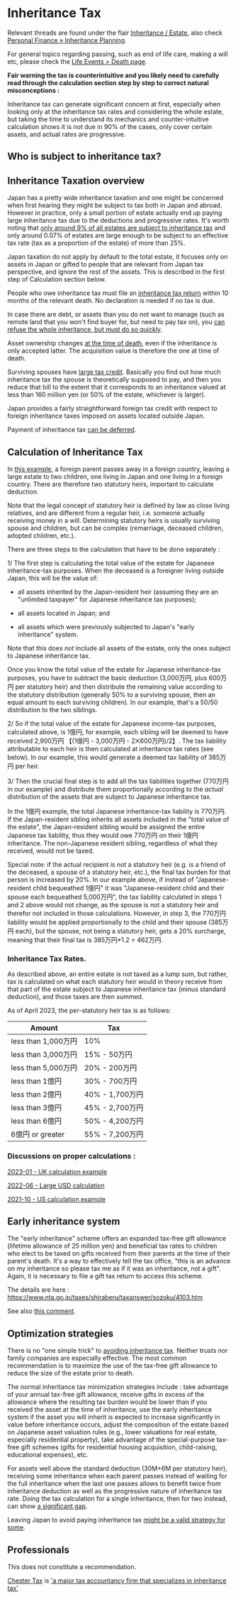 # Inheritance Tax

Relevant threads are found under the flair [Inheritance / Estate](https://www.reddit.com/r/JapanFinance/?f=flair_name%3A%22Tax%20%C2%BB%20Inheritance%20%2F%20Estate%22), also check [Personal Finance » Inheritance Planning](https://www.reddit.com/r/JapanFinance/search?q=flair_name%3A%22Personal%20Finance%20%C2%BB%20Inheritance%20Planning%22&restrict_sr=1).

For general topics regarding passing, such as end of life care, making a will etc, please check the [Life Events &gt; Death page](https://www.reddit.com/r/JapanFinance/wiki/edit/index/life/death/).

**Fair warning the tax is counterintuitive and you likely need to carefully read through the calculation section step by step to correct natural misconceptions :**

Inheritance tax can generate significant concern at first, especially when looking only at the inheritance tax rates and considering the whole estate, but taking the time to understand its mechanics and counter-intuitive calculation shows it is not due in 90% of the cases, only cover certain assets, and actual rates are progressive.

## Who is subject to inheritance tax?

## Inheritance Taxation overview

Japan has a pretty wide inheritance taxation and one might be concerned when first hearing they might be subject to tax both in Japan and abroad. However in practice, only a small portion of estate actually end up paying large inheritance tax due to the deductions and progressive rates. It's worth noting that [only around 9% of all estates are subject to inheritance tax](https://www.reddit.com/r/JapanFinance/comments/116zspt/comment/j99gdsu/?utm_source=share&utm_medium=web2x&context=3) and only around 0.07% of estates are large enough to be subject to an effective tax rate (tax as a proportion of the estate) of more than 25%.

Japan taxation do not apply by default to the total estate, it focuses only on assets in Japan or gifted to people that are relevant from Japan tax perspective, and ignore the rest of the assets. This is described in the first step of Calculation section below. 

People who owe inheritance tax must file an [inheritance tax return](https://www.nta.go.jp/publication/pamph/sozoku/shikata-sozoku2022/index.htm) within 10 months of the relevant death. No declaration is needed if no tax is due.

In case there are debt, or assets than you do not want to manage (such as remote land that you won't find buyer for, but need to pay tax on), you [can refuse the whole inheritance, but must do so quickly](https://www.reddit.com/r/JapanFinance/comments/z5bi5w/can_mils_debt_fall_to_us/).

Asset ownership changes [at the time of death](https://www.reddit.com/r/JapanFinance/comments/zng4ff/comment/j0jalpv/?utm_source=share&utm_medium=web2x&context=3), even if the inheritance is only accepted latter. The acquisition value is therefore the one at time of death.

Surviving spouses have [large tax credit](https://www.reddit.com/r/JapanFinance/comments/102tp6r/comment/j2vc5p1/?utm_source=share&utm_medium=web2x&context=3). Basically you find out how much inheritance tax the spouse is theoretically supposed to pay, and then you reduce that bill to the extent that it corresponds to an inheritance valued at less than 160 million yen (or 50% of the estate, whichever is larger).

Japan provides a fairly straightforward foreign tax credit with respect to foreign inheritance taxes imposed on assets located outside Japan. 

Payment of inheritance tax [can be deferred](https://www.reddit.com/r/JapanFinance/comments/whn62d/comment/ijaga4q/?utm_source=share&utm_medium=web2x&context=3).

## Calculation of Inheritance Tax

In [this example](https://www.reddit.com/r/JapanFinance/comments/z8c2ks/understanding_statutory_heirs_for_inheritance/), a foreign parent passes away in a foreign country, leaving a large estate to two children, one living in Japan and one living in a foreign country. There are therefore two statutory heirs, important to calculate deduction. 

Note that the legal concept of statutory heir is defined by law as close living relatives, and are different from a regular heir, i.e. someone actually receiving money in a will. Determining statutory heirs is usually surviving spouse and children, but can be complex (remarriage, deceased children, adopted children, etc.).

There are three steps to the calculation that have to be done separately :

1/ The first step is calculating the total value of the estate for Japanese inheritance-tax purposes. When the deceased is a foreigner living outside Japan, this will be the value of:

- all assets inherited by the Japan-resident heir (assuming they are an "unlimited taxpayer" for Japanese inheritance tax purposes);

- all assets located in Japan; and

- all assets which were previously subjected to Japan's "early inheritance" system.

Note that this does *not* include all assets of the estate, only the ones subject to Japanese inheritance tax.

Once you know the total value of the estate for Japanese inheritance-tax purposes, you have to subtract the basic deduction (3,000万円, plus 600万円 per statutory heir) and then distribute the remaining value according to the statutory distribution (generally 50% to a surviving spouse, then an equal amount to each surviving children). In our example, that's a 50/50 distribution to the two siblings.

2/ So if the total value of the estate for Japanese income-tax purposes, calculated above, is 1億円, for example, each sibling will be deemed to have received 2,900万円 【(1億円 - 3,000万円 - 2⨉600万円)/2】. The tax liability attributable to each heir is then calculated at inheritance tax rates (see below). In our example, this would generate a deemed tax liability of 385万円 per heir.

3/ Then the crucial final step is to add all the tax liabilities together (770万円 in our example) and distribute them proportionally according to the *actual* distribution of the assets that are subject to Japanese inheritance tax.

In the 1億円 example, the total Japanese inheritance-tax liability is 770万円. If the Japan-resident sibling inherits all assets included in the "total value of the estate", the Japan-resident sibling would be assigned the entire Japanese tax liability, thus they would owe 770万円 on their 1億円 inheritance.  The non-Japanese resident sibling, regardless of what they received, would not be taxed.

Special note: if the actual recipient is not a statutory heir (e.g. is a friend of the deceased, a spouse of a statutory heir, etc.), the final tax burden for that person is increased by 20%.  In our example above, if instead of "Japanese-resident child bequeathed 1億円" it was "Japanese-resident child and their spouse each bequeathed 5,000万円", the tax liability calculated in steps 1 and 2 above would not change, as the spouse is not a statutory heir and therefor not included in those calculations.  However, in step 3, the 770万円 liability would be applied proportionally to the child and their spouse (385万円 each), but the spouse, not being a statutory heir, gets a 20% surcharge, meaning that their final tax is 385万円*1.2 = 462万円. 

### Inheritance Tax Rates.

As described above, an entire estate is not taxed as a lump sum, but rather, tax is calculated on what each statutory heir would in theory receive from that part of the estate subject to Japanese inheritance tax (minus standard deduction), and those taxes are then summed.

As of April 2023, the per-statutory heir tax is as follows:

| Amount | Tax |
| --- | ----------- |
| less than 1,000万円 | 10% |
| less than 3,000万円 | 15% - 50万円 |
| less than 5,000万円 | 20% - 200万円 |
| less than 1億円 | 30% - 700万円 |
| less than 2億円 | 40% - 1,700万円 |
| less than 3億円 | 45% - 2,700万円 |
| less than 6億円 | 50% - 4,200万円 |
| 6億円 or greater | 55% - 7,200万円 |


### Discussions on proper calculations :

[2023-01 - UK calculation example](https://www.reddit.com/r/JapanFinance/comments/1062i8r/inheritance_tax/?utm_source=share&utm_medium=web2x&context=3)

[2022-06 - Large USD calculation](https://www.reddit.com/r/JapanFinance/comments/vc3cu4/inheritance_tax_questions_after_reading_past/)

[2021-10 - US calculation example](https://www.reddit.com/r/JapanFinance/comments/q4k0wq/comment/hi4e455/)


## Early inheritance system

The "early inheritance" scheme offers an expanded tax-free gift allowance (lifetime allowance of 25 million yen) and beneficial tax rates to children who elect to be taxed on gifts received from their parents at the time of their parent's death. It's a way to effectively tell the tax office, "this is an advance on my inheritance so please tax me as if it was an inheritance, not a gift". Again, it is necessary to file a gift tax return to access this scheme.

The details are here : https://www.nta.go.jp/taxes/shiraberu/taxanswer/sozoku/4103.htm

See also [this comment](https://www.reddit.com/r/JapanFinance/comments/xx4428/comment/ircud3e/).

## Optimization strategies

There is no "one simple trick" to [avoiding inheritance tax](https://www.reddit.com/r/JapanFinance/comments/vlev44/inheritance_tax/). Neither trusts nor family companies are especially effective. The most common recommendation is to maximize the use of the tax-free gift allowance to reduce the size of the estate prior to death.

The normal inheritance tax minimization strategies include : take advantage of your annual tax-free gift allowance, receive gifts in excess of the allowance where the resulting tax burden would be lower than if you received the asset at the time of inheritance, use the early inheritance system if the asset you will inherit is expected to increase significantly in value before inheritance occurs, adjust the composition of the estate based on Japanese asset valuation rules (e.g., lower valuations for real estate, especially residential property), take advantage of the special-purpose tax-free gift schemes (gifts for residential housing acquisition, child-raising, educational expenses), etc.

For assets well above the standard deduction (30M+6M per statutory heir), receiving some inheritance when each parent passes instead of waiting for the full inheritance when the last one passes allows to benefit twice from inheritance deduction as well as the progressive nature of inheritance tax rate. Doing the tax calculation for a single inheritance, then for two instead, can show [a significant gap](https://www.reddit.com/r/JapanFinance/comments/108shs1/complex_qsplease_help_inheriting_a_condo_unit_in/).

Leaving Japan to avoid paying inheritance tax [might be a valid strategy for some](https://www.reddit.com/r/JapanFinance/comments/z8llcs/asked_the_local_tax_office_about_keeping_pr_while/).

## Professionals

This does not constitute a recommendation.

[Chester Tax](https://chester-tax.com/) is ['a major tax accountancy firm that specializes in inheritance tax'](https://www.reddit.com/r/JapanFinance/comments/lvv6or/seeking_advice_on_inheritance_taxes/gpe2wjl?utm_source=share&utm_medium=web2x&context=3)
